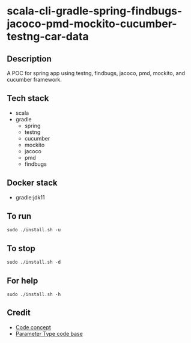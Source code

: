 # scala-cli-gradle-spring-findbugs-jacoco-pmd-mockito-cucumber-testng-car-data

## Description
A POC for spring app using testng, findbugs,
jacoco, pmd, mockito, and cucumber framework.

## Tech stack
- scala
- gradle
  - spring
  - testng
  - cucumber
  - mockito
  - jacoco
  - pmd
  - findbugs

## Docker stack
- gradle:jdk11

## To run
`sudo ./install.sh -u`

## To stop
`sudo ./install.sh -d`

## For help
`sudo ./install.sh -h`

## Credit
- [Code concept](https://stackoverflow.com/questions/67847818/maven-testng-5-cucumber-not-running-tests)
- [Parameter Type code base](https://thepracticaldeveloper.com/cucumber-guide-3-step-definitions-state/)
